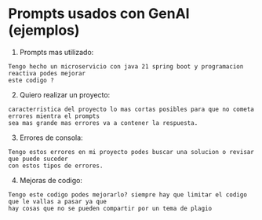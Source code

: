 # Prompts usados con GenAI (ejemplos)

1) Prompts mas utilizado:
```
Tengo hecho un microservicio con java 21 spring boot y programacion reactiva podes mejorar 
este codigo ?
```

2) Quiero realizar un proyecto:
```
caracterristica del proyecto lo mas cortas posibles para que no cometa errores mientra el prompts 
sea mas grande mas errores va a contener la respuesta.
```

3) Errores de consola:
```
Tengo estos errores en mi proyecto podes buscar una solucion o revisar que puede suceder 
con estos tipos de errores.
```

4) Mejoras de codigo:
```
Tengo este codigo podes mejorarlo? siempre hay que limitar el codigo que le vallas a pasar ya que 
hay cosas que no se pueden compartir por un tema de plagio
```
